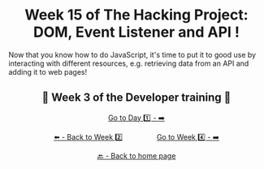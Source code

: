 <h1 align="center">Week 15 of The Hacking Project: DOM, Event Listener and API !</h1>

Now that you know how to do JavaScript, it's time to put it to good use by interacting with different resources, e.g. retrieving data from an API and adding it to web pages!

<h2 align="center">🎉 Week 3 of the Developer training 🎉</h2>

<div align="center">

  [Go to Day 1️⃣ - ➡️](https://github.com/BenjaminCharmes/THP_Developer/tree/main/Week_3/Day_1)

</div>

<div align="center">
  
  [⬅️ - Back to Week 2️⃣](https://github.com/BenjaminCharmes/THP_Developer/tree/main/Week_2)
  &nbsp;&nbsp;&nbsp;&nbsp;&nbsp;&nbsp;&nbsp;&nbsp;&nbsp;&nbsp;&nbsp;&nbsp;&nbsp;&nbsp;&nbsp;
  [Go to Week 4️⃣ - ➡️](https://github.com/BenjaminCharmes/THP_Developer/tree/main/Week_4)

</div>

<div align="center">

  [🔙 - Back to home page](https://github.com/BenjaminCharmes/THP_Developer)

</div>
